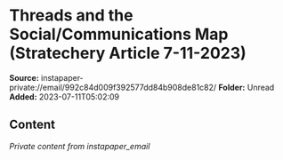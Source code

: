 # Threads and the Social/Communications Map (Stratechery Article 7-11-2023)

**Source:** instapaper-private://email/992c84d009f392577dd84b908de81c82/
**Folder:** Unread
**Added:** 2023-07-11T05:02:09




## Content
*Private content from instapaper_email*

